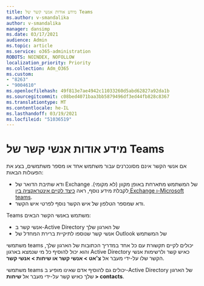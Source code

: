 ```yaml
---
title: מידע אודות אנשי קשר של Teams
ms.author: v-smandalika
author: v-smandalika
manager: dansimp
ms.date: 03/17/2021
audience: Admin
ms.topic: article
ms.service: o365-administration
ROBOTS: NOINDEX, NOFOLLOW
localization_priority: Priority
ms.collection: Adm_O365
ms.custom:
- "8263"
- "9004610"
ms.openlocfilehash: 49f813e7ae4942c11033260d5abd62827a92da1b
ms.sourcegitcommit: c08bed4071baa3bb5879496df3ed44fb828c8367
ms.translationtype: MT
ms.contentlocale: he-IL
ms.lasthandoff: 03/19/2021
ms.locfileid: "51036519"
---
```

# <a name="information-about-teams-contacts"></a>מידע אודות אנשי קשר של Teams

אם אנשי הקשר אינם מסונכרנים עבור משתמש אחד או מספר משתמשים, בצע את הפעולות הבאות:
- ודא שתיבת הדואר של Exchange של המשתמש מתארחת באופן מקוון (לא מקומי). לקבלת מידע נוסף, ראה [כיצד לקיים אינטראקציה בין Exchange ו-Microsoft teams](https://docs.microsoft.com/microsoftteams/exchange-teams-interact).
- ודא שמספר הטלפון של איש הקשר נוסף לפרטי איש הקשר.

Teams משתמש באנשי הקשר הבאים:

- אנשי קשר ב-Active Directory של הארגון שלך
- אנשי קשר שנוספו לתיקיית ברירת המחדל של Outlook של המשתמש

משתמשי teams יכולים לקיים תקשורת עם כל אחד במדריך הכתובות של הארגון שלך, והוא יכול להוסיף כל מי שנמצא בארגון Active Directory כאיש קשר ולרשימות אנשי הקשר שלו על-ידי מעבר אל **צ'אט > אנשי קשר או שיחות > אנשי קשר**.

משתמשי teams יכולים גם להוסיף אדם שאינו מופיע ב-Active Directory של הארגון שלך כאיש קשר על-ידי מעבר אל **שיחות > contacts**.


